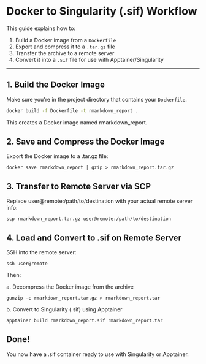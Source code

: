 # Docker to Singularity (.sif) Workflow

This guide explains how to:

1. Build a Docker image from a `Dockerfile`
2. Export and compress it to a `.tar.gz` file
3. Transfer the archive to a remote server
4. Convert it into a `.sif` file for use with Apptainer/Singularity

---

## 1. Build the Docker Image

Make sure you're in the project directory that contains your `Dockerfile`.

```bash
docker build -f Dockerfile -t rmarkdown_report .
```
This creates a Docker image named rmarkdown_report.

## 2. Save and Compress the Docker Image
Export the Docker image to a .tar.gz file:

```docker save rmarkdown_report | gzip > rmarkdown_report.tar.gz```

## 3. Transfer to Remote Server via SCP
Replace user@remote:/path/to/destination with your actual remote server info:

```scp rmarkdown_report.tar.gz user@remote:/path/to/destination```

## 4. Load and Convert to .sif on Remote Server
SSH into the remote server:

```ssh user@remote```

Then:

a. Decompress the Docker image from the archive

```gunzip -c rmarkdown_report.tar.gz > rmarkdown_report.tar```

b. Convert to Singularity (.sif) using Apptainer

```apptainer build rmarkdown_report.sif rmarkdown_report.tar```

## Done!
You now have a .sif container ready to use with Singularity or Apptainer.
